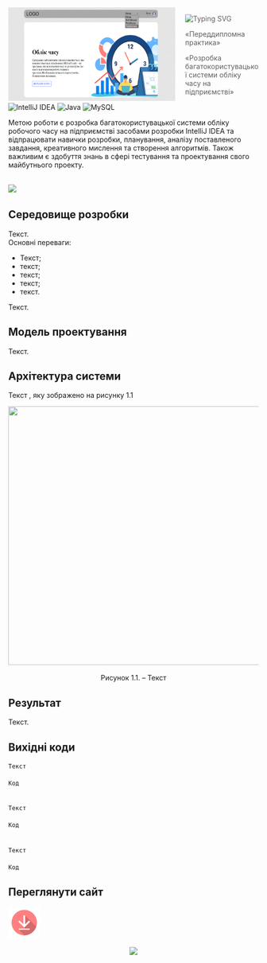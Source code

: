 <img src="https://github.com/Vadym-Al/Time-Accounting/blob/main/png/logo.png" align="left" width="336px" height="188px"/>

<img align="left" width="0" height="192px" hspace="10"/>

> ![Typing SVG](https://readme-typing-svg.herokuapp.com?size=30&color=48B9F7&lines=Time+Accounting)
> 
> «Переддипломна практика» 
> 
> «Розробка багатокористувацької системи обліку часу на підприємстві» 

![IntelliJ IDEA](https://img.shields.io/badge/IntelliJIDEA-000000.svg?style=for-the-badge&logo=intellij-idea&logoColor=white)
![Java](https://img.shields.io/badge/java-%23ED8B00.svg?style=for-the-badge&logo=java&logoColor=white)
![MySQL](https://img.shields.io/badge/mysql-%2300f.svg?style=for-the-badge&logo=mysql&logoColor=white)

Метою роботи є розробка багатокористувацької системи обліку робочого часу на підприємстві засобами розробки IntelliJ IDEA та відпрацювати навички розробки, планування, аналізу поставленого завдання, креативного мислення та створення алгоритмів. Також важливим є здобуття знань в сфері тестування та проектування свого майбутнього проекту.

<br>![](https://github-profile-summary-cards.vercel.app/api/cards/profile-details?username=Vadym-Al&theme=solarized_dark)

## Середовище розробки

Текст.  
Основні переваги:
-	Текст;
- текст;
-	текст;
-	текст;
-	текст.


Текст.


## Модель проектування

Текст.


## Архітектура системи

Текст , яку зображено на рисунку 1.1

<p align="center"><img src="YOURIMAGE" width="720px" height="520px"/><p/>
<p align="center">Рисунок 1.1. – Текст</p>


## Результат

Текст.

## Вихідні коди

```Java
Текст

Код
    

Текст

Код


Текст

Код

```

## Переглянути сайт  

[<img src="https://github.com/KyshynetsVlad/Poltava/blob/main/Practic_Interface/download-1915749__480.png" width="64px" height="64px"/>](LINK)  
<p align="center"><img src="QRCODE"/></p>



